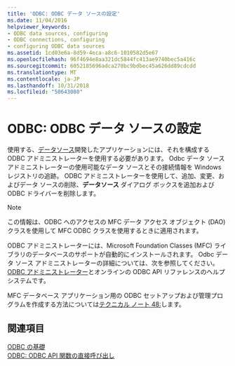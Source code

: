 ```yaml
---
title: 'ODBC: ODBC データ ソースの設定'
ms.date: 11/04/2016
helpviewer_keywords:
- ODBC data sources, configuring
- ODBC connections, configuring
- configuring ODBC data sources
ms.assetid: 1cd03e6a-8d59-4eca-a8c6-1010582d5e67
ms.openlocfilehash: 96f4694e8aa321dc5844fc413ae9740bec5a416c
ms.sourcegitcommit: 6052185696adca270bc9bdbec45a626dd89cdcdd
ms.translationtype: MT
ms.contentlocale: ja-JP
ms.lasthandoff: 10/31/2018
ms.locfileid: "50643080"
---
```

# <a name="odbc-configuring-an-odbc-data-source"></a>ODBC: ODBC データ ソースの設定

使用する、[データソース](../../data/odbc/data-source-odbc.md)開発したアプリケーションには、それを構成する ODBC アドミニストレーターを使用する必要があります。 Odbc データ ソース アドミニストレーターの使用可能なデータ ソースとその接続情報を Windows レジストリの追跡。 ODBC アドミニストレーターを使用して、追加、変更、およびデータ ソースの削除、**データソース** ダイアログ ボックスを追加および ODBC ドライバーを削除します。

> [!NOTE]
>  この情報は、ODBC へのアクセスの MFC データ アクセス オブジェクト (DAO) クラスを使用して MFC ODBC クラスを使用するときに適用されます。

ODBC アドミニストレーターには、Microsoft Foundation Classes (MFC) ライブラリのデータベースのサポートが自動的にインストールされます。 Odbc データ ソース アドミニストレーターの詳細については、次を参照してください。 [ODBC アドミニストレーター](../../data/odbc/odbc-administrator.md)とオンラインの ODBC API リファレンスのヘルプ システムです。

MFC データベース アプリケーション用の ODBC セットアップおよび管理プログラムを作成する方法については[テクニカル ノート 48:](../../mfc/tn048-writing-odbc-setup-and-administration-programs.md)します。

## <a name="see-also"></a>関連項目

[ODBC の基礎](../../data/odbc/odbc-basics.md)<br/>
[ODBC: ODBC API 関数の直接呼び出し](../../data/odbc/odbc-calling-odbc-api-functions-directly.md)